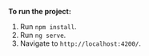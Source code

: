 **To run the project:**

1. Run `npm install`.
2. Run `ng serve`.
3. Navigate to `http://localhost:4200/`.
